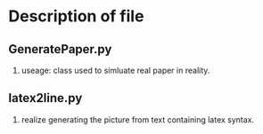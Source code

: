# Description of file

## GeneratePaper.py

1. useage: class used to simluate real paper in reality. 

## latex2line.py

1. realize generating the picture from text containing latex syntax.